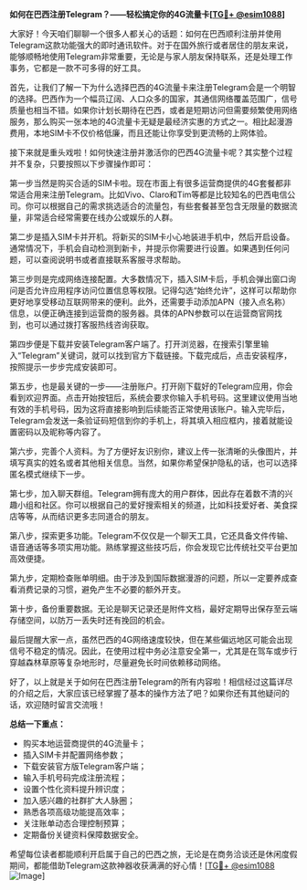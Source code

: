 **如何在巴西注册Telegram？——轻松搞定你的4G流量卡[[TG💪+ @esim1088](https://t.me/s/esim1088)]**

大家好！今天咱们聊聊一个很多人都关心的话题：如何在巴西顺利注册并使用Telegram这款功能强大的即时通讯软件。对于在国外旅行或者居住的朋友来说，能够顺畅地使用Telegram非常重要，无论是与家人朋友保持联系，还是处理工作事务，它都是一款不可多得的好工具。

首先，让我们了解一下为什么选择巴西的4G流量卡来注册Telegram会是一个明智的选择。巴西作为一个幅员辽阔、人口众多的国家，其通信网络覆盖范围广，信号质量也相当不错。如果你计划长期待在巴西，或者是短期访问但需要频繁使用网络服务，那么购买一张本地的4G流量卡无疑是最经济实惠的方式之一。相比起漫游费用，本地SIM卡不仅价格低廉，而且还能让你享受到更流畅的上网体验。

接下来就是重头戏啦！如何快速注册并激活你的巴西4G流量卡呢？其实整个过程并不复杂，只要按照以下步骤操作即可：

第一步当然是购买合适的SIM卡啦。现在市面上有很多运营商提供的4G套餐都非常适合用来注册Telegram。比如Vivo、Claro和Tim等都是比较知名的巴西电信公司。你可以根据自己的需求挑选适合的流量包，有些套餐甚至包含无限量的数据流量，非常适合经常需要在线办公或娱乐的人群。

第二步是插入SIM卡并开机。将新买的SIM卡小心地装进手机中，然后开启设备。通常情况下，手机会自动检测到新卡，并提示你需要进行设置。如果遇到任何问题，可以查阅说明书或者直接联系客服寻求帮助。

第三步则是完成网络连接配置。大多数情况下，插入SIM卡后，手机会弹出窗口询问是否允许应用程序访问位置信息等权限。记得勾选“始终允许”，这样可以帮助你更好地享受移动互联网带来的便利。此外，还需要手动添加APN（接入点名称）信息，以便正确连接到运营商的服务器。具体的APN参数可以在运营商官网找到，也可以通过拨打客服热线咨询获取。

第四步便是下载并安装Telegram客户端了。打开浏览器，在搜索引擎里输入“Telegram”关键词，就可以找到官方下载链接。下载完成后，点击安装程序，按照提示一步步完成安装即可。

第五步，也是最关键的一步——注册账户。打开刚下载好的Telegram应用，你会看到欢迎界面。点击开始按钮后，系统会要求你输入手机号码。这里建议使用当地有效的手机号码，因为这将直接影响到后续能否正常使用该账户。输入完毕后，Telegram会发送一条验证码短信到你的手机上，将其填入相应框内，接着就能设置密码以及昵称等内容了。

第六步，完善个人资料。为了方便好友识别你，建议上传一张清晰的头像图片，并填写真实的姓名或者其他相关信息。当然，如果你希望保护隐私的话，也可以选择匿名模式继续下一步。

第七步，加入聊天群组。Telegram拥有庞大的用户群体，因此存在着数不清的兴趣小组和社区。你可以根据自己的爱好搜索相关的频道，比如科技爱好者、美食探店等等，从而结识更多志同道合的朋友。

第八步，探索更多功能。Telegram不仅仅是一个聊天工具，它还具备文件传输、语音通话等多项实用功能。熟练掌握这些技巧后，你会发现它比传统社交平台更加高效便捷。

第九步，定期检查账单明细。由于涉及到国际数据漫游的问题，所以一定要养成查看消费记录的习惯，避免产生不必要的额外开支。

第十步，备份重要数据。无论是聊天记录还是附件文档，最好定期导出保存至云端存储空间，以防万一丢失时还有挽回的机会。

最后提醒大家一点，虽然巴西的4G网络速度较快，但在某些偏远地区可能会出现信号不稳定的情况。因此，在使用过程中务必注意安全第一，尤其是在驾车或步行穿越森林草原等复杂地形时，尽量避免长时间依赖移动网络。

好了，以上就是关于如何在巴西注册Telegram的所有内容啦！相信经过这篇详尽的介绍之后，大家应该已经掌握了基本的操作方法了吧？如果你还有其他疑问的话，欢迎随时留言交流哦！

**总结一下重点：**
- 购买本地运营商提供的4G流量卡；
- 插入SIM卡并配置网络参数；
- 下载安装官方版Telegram客户端；
- 输入手机号码完成注册流程；
- 设置个性化资料提升辨识度；
- 加入感兴趣的社群扩大人脉圈；
- 熟悉各项高级功能提高效率；
- 关注账单动态合理控制预算；
- 定期备份关键资料保障数据安全。

希望每位读者都能顺利开启属于自己的巴西之旅，无论是在商务洽谈还是休闲度假期间，都能借助Telegram这款神器收获满满的好心情！[[TG💪+ @esim1088](https://t.me/s/esim1088) ![Image](https://i.postimg.cc/4NQfJmqS/Snipaste-2025-05-13-00-14-12.png)]